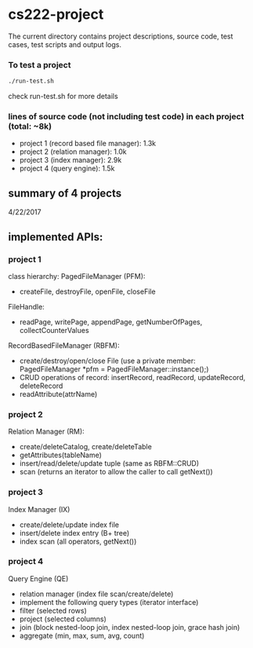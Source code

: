 # cs222-project
The current directory contains project descriptions, source code, test cases, test scripts and output logs.
### To test a project
```sh
./run-test.sh
```
check run-test.sh for more details

### lines of source code (not including test code)  in each project (total: ~8k)
* project 1 (record based file manager): 1.3k
* project 2 (relation manager): 1.0k
* project 3 (index manager): 2.9k
* project 4 (query engine): 1.5k

## summary of 4 projects
4/22/2017

## implemented APIs:

### project 1
class hierarchy:
PagedFileManager (PFM):
- createFile, destroyFile, openFile, closeFile

FileHandle:
- readPage, writePage, appendPage, getNumberOfPages, collectCounterValues

RecordBasedFileManager (RBFM):
- create/destroy/open/close File (use a private member: PagedFileManager *pfm = PagedFileManager::instance();)
- CRUD operations of record: insertRecord, readRecord, updateRecord, deleteRecord
- readAttribute(attrName)


### project 2
Relation Manager (RM):
- create/deleteCatalog, create/deleteTable
- getAttributes(tableName)
- insert/read/delete/update tuple (same as RBFM::CRUD)
- scan (returns an iterator to allow the caller to call getNext())

### project 3
Index Manager (IX)
- create/delete/update index file
- insert/delete index entry (B+ tree)
- index scan (all operators, getNext())

### project 4
Query Engine (QE)
- relation manager (index file scan/create/delete)
- implement the following query types (iterator interface)
- filter (selected rows)
- project (selected columns)
- join (block nested-loop join, index nested-loop join, grace hash join)
- aggregate (min, max, sum, avg, count)
